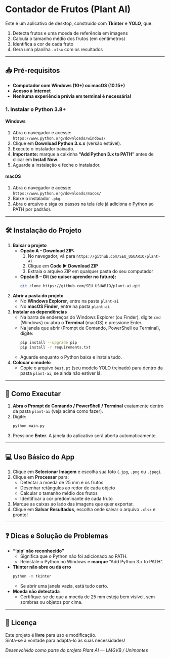 # Contador de Frutos (Plant AI)

Este é um aplicativo de desktop, construído com **Tkinter** e **YOLO**, que:

1. Detecta frutos e uma moeda de referência em imagens  
2. Calcula o tamanho médio dos frutos (em centímetros)  
3. Identifica a cor de cada fruto  
4. Gera uma planilha `.xlsx` com os resultados  

---

## 📥 Pré-requisitos

- **Computador com Windows (10+) ou macOS (10.15+)**  
- **Acesso à Internet**  
- **Nenhuma experiência prévia em terminal é necessária!**  

### 1. Instalar o Python 3.8+  

#### Windows  
1. Abra o navegador e acesse:  
   `https://www.python.org/downloads/windows/`  
2. Clique em **Download Python 3.x.x** (versão estável).  
3. Execute o instalador baixado.  
4. **Importante:** marque a caixinha **“Add Python 3.x to PATH”** antes de clicar em **Install Now**.  
5. Aguarde a instalação e feche o instalador.

#### macOS  
1. Abra o navegador e acesse:  
   `https://www.python.org/downloads/macos/`  
2. Baixe o instalador `.pkg`.  
3. Abra o arquivo e siga os passos na tela (ele já adiciona o Python ao PATH por padrão).  

---

## 🛠️ Instalação do Projeto

1. **Baixar o projeto**  
   - **Opção A – Download ZIP:**  
     1. No navegador, vá para `https://github.com/SEU_USUARIO/plant-ai`  
     2. Clique em **Code** ▶️ **Download ZIP**  
     3. Extraia o arquivo ZIP em qualquer pasta do seu computador  
   - **Opção B – Git (se quiser aprender no futuro):**  
     ```bash
     git clone https://github.com/SEU_USUARIO/plant-ai.git
     ```  
2. **Abrir a pasta do projeto**  
   - No **Windows Explorer**, entre na pasta `plant-ai`  
   - No **macOS Finder**, entre na pasta `plant-ai`  
3. **Instalar as dependências**  
   - Na barra de endereços do Windows Explorer (ou Finder), digite `cmd` (Windows) ou abra o **Terminal** (macOS) e pressione Enter.  
   - Na janela que abrir (Prompt de Comando, PowerShell ou Terminal), digite:
     ```bash
     pip install --upgrade pip
     pip install -r requirements.txt
     ```  
   - Aguarde enquanto o Python baixa e instala tudo.
4. **Colocar o modelo**  
   - Copie o arquivo `best.pt` (seu modelo YOLO treinado) para dentro da pasta `plant-ai`, se ainda não estiver lá.

---

## 🚀 Como Executar

1. **Abra o Prompt de Comando / PowerShell / Terminal** exatamente dentro da pasta `plant-ai` (veja acima como fazer).  
2. Digite:
   ```bash
   python main.py
   ```  
3. Pressione **Enter**. A janela do aplicativo será aberta automaticamente.

---

## 💻 Uso Básico do App

1. Clique em **Selecionar Imagem** e escolha sua foto (`.jpg`, `.png` ou `.jpeg`).  
2. Clique em **Processar** para:
   - Detectar a moeda de 25 mm e os frutos  
   - Desenhar retângulos ao redor de cada objeto  
   - Calcular o tamanho médio dos frutos  
   - Identificar a cor predominante de cada fruto  
3. Marque as caixas ao lado das imagens que quer exportar.  
4. Clique em **Salvar Resultados**, escolha onde salvar o arquivo `.xlsx` e pronto!

---

## ❓ Dicas e Solução de Problemas

- **“’pip’ não reconhecido”**  
  - Significa que o Python não foi adicionado ao PATH.  
  - Reinstale o Python no Windows e **marque** “Add Python 3.x to PATH”.  
- **Tkinter não abre ou dá erro**  
  ```bash
  python -m tkinter
  ```  
  - Se abrir uma janela vazia, está tudo certo.  
- **Moeda não detectada**  
  - Certifique-se de que a moeda de 25 mm esteja bem visível, sem sombras ou objetos por cima.

---

## 📝 Licença

Este projeto é **livre** para uso e modificação.  
Sinta-se à vontade para adaptá-lo às suas necessidades!  

*Desenvolvido como parte do projeto Plant AI — LMGVB / Unimontes*
